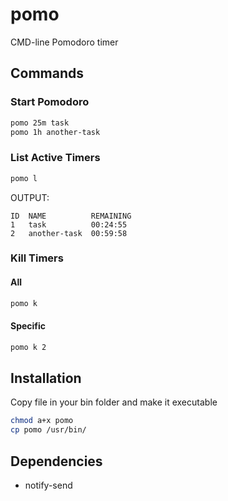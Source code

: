 # pomo
CMD-line Pomodoro timer

## Commands
### Start Pomodoro
```bash
pomo 25m task
pomo 1h another-task
```

### List Active Timers
```bash
pomo l
```
OUTPUT:
```console
ID  NAME          REMAINING
1   task          00:24:55
2   another-task  00:59:58
```

### Kill Timers
#### All
```bash
pomo k
```

#### Specific
```bash
pomo k 2
```

## Installation

Copy file in your bin folder and make it executable

```bash
chmod a+x pomo
cp pomo /usr/bin/
```

## Dependencies

* notify-send

